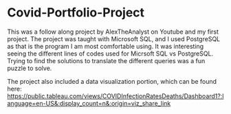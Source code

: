 # Covid-Portfolio-Project

This was a follow along project by AlexTheAnalyst on Youtube and my first project. The project was taught with Microsoft SQL, and I used PostgreSQL as that is the program I am most comfortable using. It was interesting seeing the different lines of codes used for Micrsoft SQL vs PostgreSQL. Trying to find the solutions to translate the different queries was a fun puzzle to solve. 

The project also included a data visualization portion, which can be found here: https://public.tableau.com/views/COVIDInfectionRatesDeaths/Dashboard1?:language=en-US&:display_count=n&:origin=viz_share_link
